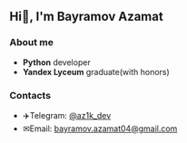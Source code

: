 ## Hi👋, I'm Bayramov Azamat

### About me
+ **Python** developer
+ **Yandex Lyceum** graduate(with honors)

### Contacts
+ ✈️Telegram: [@az1k_dev](https://t.me/az1k_dev)
+ ✉Email: bayramov.azamat04@gmail.com
